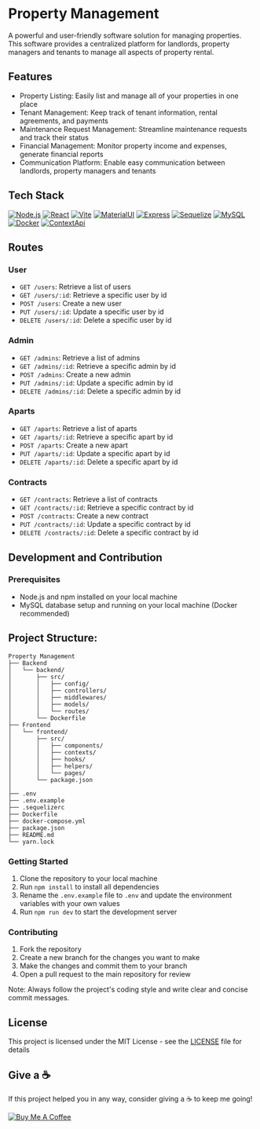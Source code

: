 # Property Management

A powerful and user-friendly software solution for managing properties. This software provides a centralized platform for landlords, property managers and tenants to manage all aspects of property rental. 

## Features
- Property Listing: Easily list and manage all of your properties in one place
- Tenant Management: Keep track of tenant information, rental agreements, and payments
- Maintenance Request Management: Streamline maintenance requests and track their status
- Financial Management: Monitor property income and expenses, generate financial reports
- Communication Platform: Enable easy communication between landlords, property managers and tenants

## Tech Stack
[![Node.js](https://img.shields.io/badge/Node.js-Latest_version-brightgreen.svg)](https://nodejs.org/)
[![React](https://img.shields.io/badge/React-Latest_version-61DAFB.svg)](https://reactjs.org/)
[![Vite](https://img.shields.io/badge/Vite-Latest_version-2C8EBF.svg)](https://vitejs.dev/)
[![MaterialUI](https://img.shields.io/badge/MaterialUI-Latest_version-0081CB.svg)](https://material-ui.com/)
[![Express](https://img.shields.io/badge/Express-Latest_version-1948D1.svg)](https://expressjs.com/)
[![Sequelize](https://img.shields.io/badge/Sequelize-Latest_version-FECE44.svg)](http://docs.sequelizejs.com/)
[![MySQL](https://img.shields.io/badge/MySQL-Latest_version-4479A1.svg)](https://www.mysql.com/)
[![Docker](https://img.shields.io/badge/Docker-Latest_version-0DB7ED.svg)](https://www.docker.com/)
[![ContextApi](https://img.shields.io/badge/ContextApi-Latest_version-61DAFB.svg)](https://reactjs.org/docs/context.html)


## Routes
### User
- `GET /users`: Retrieve a list of users
- `GET /users/:id`: Retrieve a specific user by id
- `POST /users`: Create a new user
- `PUT /users/:id`: Update a specific user by id
- `DELETE /users/:id`: Delete a specific user by id

### Admin
- `GET /admins`: Retrieve a list of admins
- `GET /admins/:id`: Retrieve a specific admin by id
- `POST /admins`: Create a new admin
- `PUT /admins/:id`: Update a specific admin by id
- `DELETE /admins/:id`: Delete a specific admin by id

### Aparts
- `GET /aparts`: Retrieve a list of aparts
- `GET /aparts/:id`: Retrieve a specific apart by id
- `POST /aparts`: Create a new apart
- `PUT /aparts/:id`: Update a specific apart by id
- `DELETE /aparts/:id`: Delete a specific apart by id

### Contracts
- `GET /contracts`: Retrieve a list of contracts
- `GET /contracts/:id`: Retrieve a specific contract by id
- `POST /contracts`: Create a new contract
- `PUT /contracts/:id`: Update a specific contract by id
- `DELETE /contracts/:id`: Delete a specific contract by id


## Development and Contribution

### Prerequisites
- Node.js and npm installed on your local machine
- MySQL database setup and running on your local machine (Docker recommended)

## Project Structure:

```
Property Management
├── Backend
│   └── backend/
│       ├── src/
│       │   ├── config/
│       │   ├── controllers/
│       │   ├── middlewares/
│       │   ├── models/
│       │   └── routes/
│       └── Dockerfile
├── Frontend
│   └── frontend/
│       ├── src/
│       │   ├── components/
│       │   ├── contexts/
│       │   ├── hooks/
│       │   ├── helpers/
│       │   └── pages/
│       └── package.json
│
├── .env
├── .env.example
├── .sequelizerc
├── Dockerfile
├── docker-compose.yml
├── package.json
├── README.md
└── yarn.lock
```




### Getting Started
1. Clone the repository to your local machine
2. Run `npm install` to install all dependencies
3. Rename the `.env.example` file to `.env` and update the environment variables with your own values
4. Run `npm run dev` to start the development server

### Contributing
1. Fork the repository
2. Create a new branch for the changes you want to make
3. Make the changes and commit them to your branch
4. Open a pull request to the main repository for review

Note: Always follow the project's coding style and write clear and concise commit messages.

## License

This project is licensed under the MIT License - see the [LICENSE](LICENSE) file for details

## Give a :coffee:

If this project helped you in any way, consider giving a :coffee: to keep me going!

[![Buy Me A Coffee](https://www.buymeacoffee.com/assets/img/custom_images/black_img.png)](https://www.buymeacoffee.com/yourusername)
